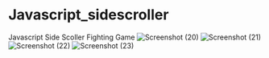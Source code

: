 # Javascript_sidescroller
Javascript Side Scoller Fighting Game
![Screenshot (20)](https://github.com/tristanjc2/Javascript_sidescroller/assets/129785106/e92c28cb-9683-4455-ad31-9005154e30c7)
![Screenshot (21)](https://github.com/tristanjc2/Javascript_sidescroller/assets/129785106/d99f0424-6e97-4898-8bdd-3de12b707baf)
![Screenshot (22)](https://github.com/tristanjc2/Javascript_sidescroller/assets/129785106/7b8181e9-8a05-4bb6-82e4-eae078df19c0)
![Screenshot (23)](https://github.com/tristanjc2/Javascript_sidescroller/assets/129785106/056944f7-187c-4a05-a0e1-02d0a6ef8d10)
